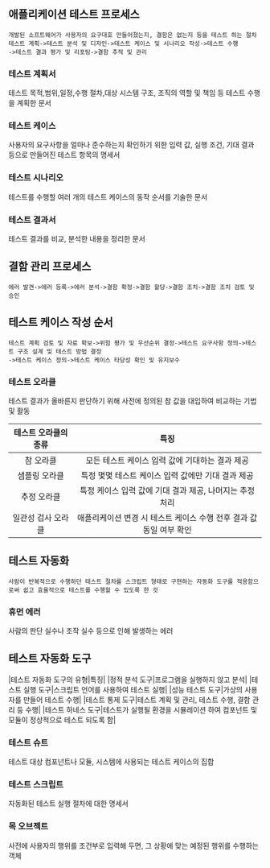 ## 애플리케이션 테스트 프로세스
~~~
개발된 소프트웨어가 사용자의 요구대호 만들어졌는지, 결함은 없는지 등을 테스트 하는 절차
테스트 계획->테스트 분석 및 디자인->테스트 케이스 및 시나리오 작성->테스트 수행
->테스트 결과 평가 및 리포팅->결함 추적 및 관리
~~~
### 테스트 계획서
테스트 목적,범위,일정,수행 절차,대상 시스템 구조, 조직의 역할 및 책임 등 테스트 수행을 계획한 문서
### 테스트 케이스
사용자의 요구사항을 얼마나 준수하는지 확인하기 위한 입력 값, 실행 조건, 기대 결과 등으로 만들어진 테스트 항목의 명세서
### 테스트 시나리오
테스트를 수행할 여러 개의 테스트 케이스의 동작 순서를 기술한 문서
### 테스트 결과서
테스트 결과를 비교, 분석한 내용을 정리한 문서
## 결함 관리 프로세스
~~~
에러 발견->에러 등록->에러 분석->결함 확정->결함 할당->결함 조치->결함 조치 검토 및 승인
~~~
## 테스트 케이스 작성 순서
~~~
테스트 계획 검토 및 자료 확보->위험 평가 및 우선순위 결정->테스트 요구사항 정의->테스트 구조 설계 및 테스트 방법 결정
->테스트 케이스 정의->테스트 케이스 타당성 확인 및 유지보수
~~~
### 테스트 오라클
테스트 결과가 올바른지 판단하기 위해 사전에 정의된 참 값을 대입하여 비교하는 기법 및 활동

|테스트 오라클의 종류|특징|
|:--:|:--:|
|참 오라클|모든 테스트 케이스 입력 값에 기대하는 결과 제공|
|샘플링 오라클|특정 몇몇 테스트 케이스 입력 값에만 기대 결과 제공|
|추정 오라클|특정 케이스 입력 값에 기대 결과 제공, 나머지는 추정 처리|
|일관성 검사 오라클|애플리케이션 변경 시 테스트 케이스 수행 전후 결과 값 동일 여부 확인|
## 테스트 자동화
~~~
사람이 반복적으로 수행하던 테스트 절차를 스크립트 형태로 구현하는 자동화 도구를 적용함으로써 쉽고 효율적으로 테스트를 수행할 수 있도록 한 것
~~~
### 휴먼 에러
사람의 판단 실수나 조작 실수 등으로 인해 발생하는 에러
## 테스트 자동화 도구
|테스트 자동화 도구의 유형|특징|
|정적 분석 도구|프로그램을 실행하지 않고 분석|
|테스트 실행 도구|스크립트 언어를 사용하여 테스트 실행|
|성능 테스트 도구|가상의 사용자를 만들어 테스트 수행|
|테스트 통제 도구|테스트 계획 및 관리, 테스트 수행, 결함 관리 등 수행|
|테스트 하네스 도구|테스트가 실행될 환경을 시뮬레이션 하여 컴포넌트 및 모듈이 정상적으로 테스트 되도록 함|
### 테스트 슈트
테스트 대상 컴포넌트나 모듈, 시스템에 사용되는 테스트 케이스의 집합
### 테스트 스크립트
자동화된 테스트 실행 절차에 대한 명세서
### 목 오브젝트
사전에 사용자의 행위를 조건부로 입력해 두면, 그 상황에 맞는 예정된 행위를 수행하는 객체
